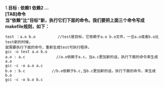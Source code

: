 
1.**目标 : 依赖1 依赖2 ...**  
**[TAB]命令**  
**当“依赖”比“目标”新，执行它们下面的命令。我们要把上面三个命令写成makefile规则，如下：**  
```
test ：a.o b.o          //test是目标，它依赖于a.o b.o文件，一旦a.o或者b.o比test新的时候，  
就需要执行下面的命令，重新生成test可执行程序。  
gcc -o test a.o b.o  
a.o : a.c              //a.o依赖于a.c，当a.c更加新的话，执行下面的命令来生成a.o  
gcc -c -o a.o a.c  
b.o : b.c            //b.o依赖于b.c,当b.c更加新的话，执行下面的命令，来生成b.o  
gcc -c -o b.o b.c  
